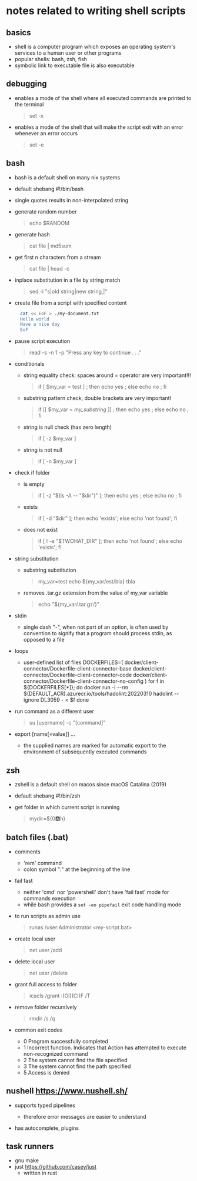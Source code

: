 # notes related to writing shell scripts

## basics

- shell is a computer program which exposes an operating system's services to a human user or other programs
- popular shells: bash, zsh, fish
- symbolic link to executable file is also executable


## debugging

- enables a mode of the shell where all executed commands are printed to the terminal
  > set -x

- enables a mode of the shell that will make the script exit with an error whenever an error occurs
  > set -e


## bash

- bash is a default shell on many nix systems
- default shebang #!/bin/bash

- single quotes results in non-interpolated string

- generate random number
  > echo $RANDOM

- generate hash
  > cat file | md5sum

- get first n characters from a stream
  > cat file | head -c <n>

- inplace substitution in a file by string match
  > sed -i "s|old string|new string,|" <filename>

- create file from a script with specified content
  ```bash
    cat << EoF > ./my-document.txt
    Hello world
    Have a nice day
    EoF
  ```

- pause script execution
  > read -s -n 1 -p "Press any key to continue . . ."

- conditionals
  - string equality check: spaces around = operator are very important!!!
    > if [ $my_var = test ] ; then echo yes ; else echo no ; fi
  - substring pattern check, double brackets are very important!
    > if [[ $my_var = *my_substring* ]] ; then echo yes ; else echo no ; fi
  - string is null check (has zero length)
    > if [ -z $my_var ]
  - string is not null
    > if [ -n $my_var ]

- check if folder 
  - is empty
    > if [ -z "$(ls -A -- "$dir")" ]; then echo yes ; else echo no ; fi
  - exists
    > if [ -d "$dir" ]; then echo 'exists'; else echo 'not found'; fi
  - does not exist
    > if [ ! -e "$TWOHAT_DIR" ]; then echo 'not found'; else echo 'exists'; fi

- string substitution
  - substring substitution
    > my_var=test
    > echo ${my_var/est/bla}
    tbla
  - removes .tar.gz extension from the value of my_var variable
    > echo "${my_var/.tar.gz/}"

- stdin
  - single dash "-", when not part of an option, is often used by convention to signify that a program should process stdin, as opposed to a file

- loops
  - user-defined list of files
    DOCKERFILES=(
      docker/client-connector/Dockerfile-client-connector-base
      docker/client-connector/Dockerfile-client-connector-code
      docker/client-connector/Dockerfile-client-connector-no-config
    )
    for f in ${DOCKERFILES[*]}; do
      docker run -i --rm $(DEFAULT_ACR).azurecr.io/tools/hadolint:20220310 hadolint --ignore DL3059 - < $f
    done

- run command as a different user
  > su [username] -c "[command]"

- export [name[=value]] ...
  - the supplied names are marked for automatic export to the environment of subsequently executed commands



## zsh

- zshell is a default shell on macos since macOS Catalina (2019)
- default shebang #!/bin/zsh

- get folder in which current script is running
  > mydir=${0:a:h}


## batch files (.bat)

- comments
  - 'rem' command
  - colon symbol ":" at the beginning of the line

- fail fast
  - neither 'cmd' nor 'powershell' don't have 'fail fast' mode for commands execution
  - while bash provides a `set -eo pipefail` exit code handling mode

- to run scripts as admin use
  > runas /user:Administrator <my-script.bat>

- create local user
  > net user <username> <password> /add
- delete local user
  > net user <username> /delete
- grant full access to folder
  > icacls <path> /grant <username>:(OI)(CI)F /T
- remove folder recursively
  > rmdir <mydir> /s /q

- common exit codes
  - 0	Program successfully completed
  - 1	Incorrect function. Indicates that Action has attempted to execute non-recognized command
  - 2	The system cannot find the file specified
  - 3	The system cannot find the path specified
  - 5	Access is denied


## nushell https://www.nushell.sh/

- supports typed pipelines
  - therefore error messages are easier to understand

- has autocomplete, plugins


## task runners

- gnu make
- just https://github.com/casey/just
  - written in rust
